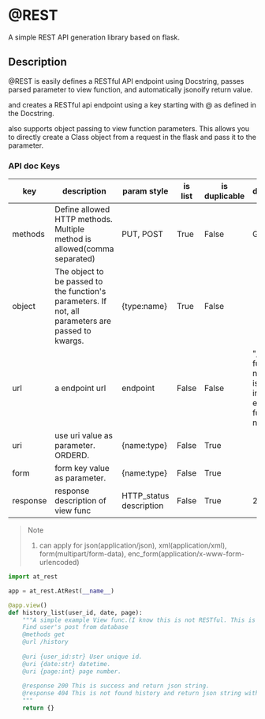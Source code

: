 # @REST

A simple REST API generation library based on flask.

## Description


@REST is easily defines a RESTful API endpoint using Docstring, passes parsed parameter to view function, and automatically jsonoify return value.

and creates a RESTful api endpoint using a key starting with @ as defined in the Docstring.

also supports object passing to view function parameters. This allows you to directly create a Class object from a request in the flask and pass it to the parameter.

### API doc Keys
| key | description | param style | is list | is duplicable | default |
| --- | --- | --- | --- | --- | --- |
| methods | Define allowed HTTP methods. Multiple method is allowed(comma separated) | PUT, POST | True | False | GET |
| object | The object to be passed to the function's parameters. If not, all parameters are passed to kwargs. | {type:name} | True | False | |
| url | a endpoint url | endpoint | False | False | "/" if func name is index else func name |
| uri | use uri value as parameter. ORDERD. | {name:type} | False | True | |
| form | form key value as parameter. | {name:type} | False | True | |
| response | response description of view func | HTTP_status description | False | True | 200 "" |

> Note
> 1. can apply for json(application/json), xml(application/xml), form(multipart/form-data), enc_form(application/x-www-form-urlencoded)

```python
import at_rest

app = at_rest.AtRest(__name__)

@app.view()
def history_list(user_id, date, page):
    """A simple example View func.(I know this is not RESTful. This is just example.)
    Find user's post from database
    @methods get
    @url /history
    
    @uri {user_id:str} User unique id.
    @uri {date:str} datetime.
    @uri {page:int} page number.
    
    @response 200 This is success and return json string.
    @response 404 This is not found history and return json string with error description.
    """
    return {}

```